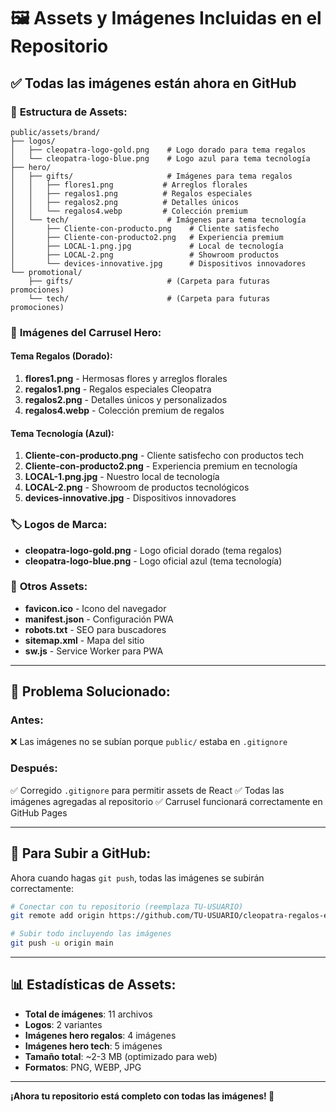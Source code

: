 # 🖼️ **Assets y Imágenes Incluidas en el Repositorio**

## ✅ **Todas las imágenes están ahora en GitHub**

### 📁 **Estructura de Assets:**

```
public/assets/brand/
├── logos/
│   ├── cleopatra-logo-gold.png    # Logo dorado para tema regalos
│   └── cleopatra-logo-blue.png    # Logo azul para tema tecnología
├── hero/
│   ├── gifts/                     # Imágenes para tema regalos
│   │   ├── flores1.png           # Arreglos florales
│   │   ├── regalos1.png          # Regalos especiales
│   │   ├── regalos2.png          # Detalles únicos
│   │   └── regalos4.webp         # Colección premium
│   └── tech/                      # Imágenes para tema tecnología
│       ├── Cliente-con-producto.png    # Cliente satisfecho
│       ├── Cliente-con-producto2.png   # Experiencia premium
│       ├── LOCAL-1.png.jpg             # Local de tecnología
│       ├── LOCAL-2.png                 # Showroom productos
│       └── devices-innovative.jpg      # Dispositivos innovadores
└── promotional/
    ├── gifts/                     # (Carpeta para futuras promociones)
    └── tech/                      # (Carpeta para futuras promociones)
```

### 🎨 **Imágenes del Carrusel Hero:**

#### **Tema Regalos (Dorado):**
1. **flores1.png** - Hermosas flores y arreglos florales
2. **regalos1.png** - Regalos especiales Cleopatra  
3. **regalos2.png** - Detalles únicos y personalizados
4. **regalos4.webp** - Colección premium de regalos

#### **Tema Tecnología (Azul):**
1. **Cliente-con-producto.png** - Cliente satisfecho con productos tech
2. **Cliente-con-producto2.png** - Experiencia premium en tecnología
3. **LOCAL-1.png.jpg** - Nuestro local de tecnología
4. **LOCAL-2.png** - Showroom de productos tecnológicos
5. **devices-innovative.jpg** - Dispositivos innovadores

### 🏷️ **Logos de Marca:**
- **cleopatra-logo-gold.png** - Logo oficial dorado (tema regalos)
- **cleopatra-logo-blue.png** - Logo oficial azul (tema tecnología)

### 📱 **Otros Assets:**
- **favicon.ico** - Icono del navegador
- **manifest.json** - Configuración PWA
- **robots.txt** - SEO para buscadores
- **sitemap.xml** - Mapa del sitio
- **sw.js** - Service Worker para PWA

---

## 🔧 **Problema Solucionado:**

### **Antes:**
❌ Las imágenes no se subían porque `public/` estaba en `.gitignore`

### **Después:**
✅ Corregido `.gitignore` para permitir assets de React
✅ Todas las imágenes agregadas al repositorio
✅ Carrusel funcionará correctamente en GitHub Pages

---

## 🚀 **Para Subir a GitHub:**

Ahora cuando hagas `git push`, todas las imágenes se subirán correctamente:

```bash
# Conectar con tu repositorio (reemplaza TU-USUARIO)
git remote add origin https://github.com/TU-USUARIO/cleopatra-regalos-ecommerce.git

# Subir todo incluyendo las imágenes
git push -u origin main
```

---

## 📊 **Estadísticas de Assets:**

- **Total de imágenes**: 11 archivos
- **Logos**: 2 variantes
- **Imágenes hero regalos**: 4 imágenes
- **Imágenes hero tech**: 5 imágenes
- **Tamaño total**: ~2-3 MB (optimizado para web)
- **Formatos**: PNG, WEBP, JPG

---

**¡Ahora tu repositorio está completo con todas las imágenes! 🎉**